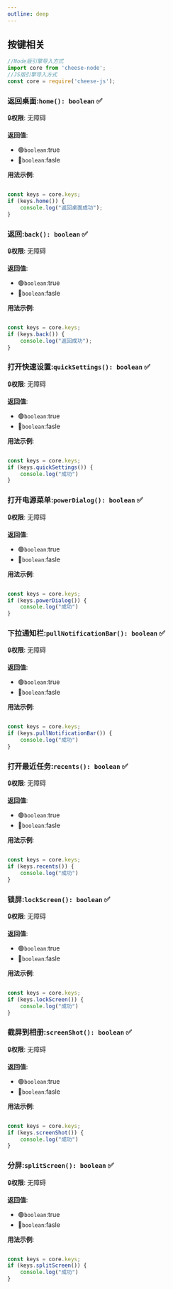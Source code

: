 ```yaml
---
outline: deep
---
```


## 按键相关

```javascript
//Node版引擎导入方式
import core from 'cheese-node';
//JS版引擎导入方式
const core = require('cheese-js');
```

### 返回桌面:`home(): boolean` :white_check_mark:

:lock:**权限**: 无障碍

**返回值**:

- :green_circle:`boolean`:true
- :red_circle:`boolean`:fasle

**用法示例**:

```javascript

const keys = core.keys;
if (keys.home()) {
    console.log("返回桌面成功");
}
```

### 返回:`back(): boolean` :white_check_mark:

:lock:**权限**: 无障碍

**返回值**:

- :green_circle:`boolean`:true
- :red_circle:`boolean`:fasle

**用法示例**:

```javascript

const keys = core.keys;
if (keys.back()) {
    console.log("返回成功");
}
```

### 打开快速设置:`quickSettings(): boolean` :white_check_mark:

:lock:**权限**: 无障碍

**返回值**:

- :green_circle:`boolean`:true
- :red_circle:`boolean`:fasle

**用法示例**:

```javascript

const keys = core.keys;
if (keys.quickSettings()) {
    console.log("成功")
}
```

### 打开电源菜单:`powerDialog(): boolean` :white_check_mark:

:lock:**权限**: 无障碍

**返回值**:

- :green_circle:`boolean`:true
- :red_circle:`boolean`:fasle

**用法示例**:

```javascript

const keys = core.keys;
if (keys.powerDialog()) {
    console.log("成功")
}
```

### 下拉通知栏:`pullNotificationBar(): boolean` :white_check_mark:

:lock:**权限**: 无障碍

**返回值**:

- :green_circle:`boolean`:true
- :red_circle:`boolean`:fasle

**用法示例**:

```javascript

const keys = core.keys;
if (keys.pullNotificationBar()) {
    console.log("成功")
}
```

### 打开最近任务:`recents(): boolean` :white_check_mark:

:lock:**权限**: 无障碍

**返回值**:

- :green_circle:`boolean`:true
- :red_circle:`boolean`:fasle

**用法示例**:

```javascript

const keys = core.keys;
if (keys.recents()) {
    console.log("成功")
}
```

### 锁屏:`lockScreen(): boolean` :white_check_mark:

:lock:**权限**: 无障碍

**返回值**:

- :green_circle:`boolean`:true
- :red_circle:`boolean`:fasle

**用法示例**:

```javascript

const keys = core.keys;
if (keys.lockScreen()) {
    console.log("成功")
}
```

### 截屏到相册:`screenShot(): boolean` :white_check_mark:

:lock:**权限**: 无障碍

**返回值**:

- :green_circle:`boolean`:true
- :red_circle:`boolean`:fasle

**用法示例**:

```javascript

const keys = core.keys;
if (keys.screenShot()) {
    console.log("成功")
}
```

### 分屏:`splitScreen(): boolean` :white_check_mark:

:lock:**权限**: 无障碍

**返回值**:

- :green_circle:`boolean`:true
- :red_circle:`boolean`:fasle

**用法示例**:

```javascript

const keys = core.keys;
if (keys.splitScreen()) {
    console.log("成功")
}
```
